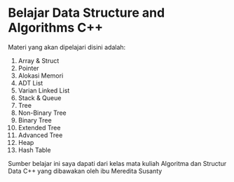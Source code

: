 ﻿# Belajar Data Structure and Algorithms C++

 Materi yang akan dipelajari disini adalah:
 1. Array & Struct
 2. Pointer
 3. Alokasi Memori
 4. ADT List
 5. Varian Linked List
 6. Stack & Queue
 7. Tree
 8. Non-Binary Tree
 9. Binary Tree
 10. Extended Tree
 11. Advanced Tree
 12. Heap
 13. Hash Table

Sumber belajar ini saya dapati dari kelas mata kuliah Algoritma dan Structur Data C++ yang dibawakan oleh ibu Meredita Susanty
